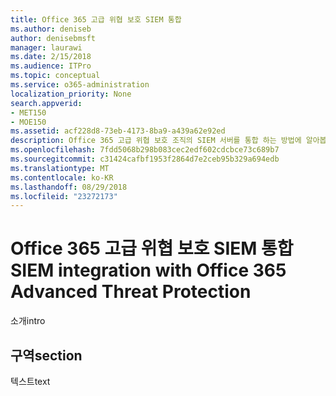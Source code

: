 ```yaml
---
title: Office 365 고급 위협 보호 SIEM 통합
ms.author: deniseb
author: denisebmsft
manager: laurawi
ms.date: 2/15/2018
ms.audience: ITPro
ms.topic: conceptual
ms.service: o365-administration
localization_priority: None
search.appverid:
- MET150
- MOE150
ms.assetid: acf228d8-73eb-4173-8ba9-a439a62e92ed
description: Office 365 고급 위협 보호 조직의 SIEM 서버를 통합 하는 방법에 알아봅니다.
ms.openlocfilehash: 7fdd5068b298b083cec2edf602cdcbce73c689b7
ms.sourcegitcommit: c31424cafbf1953f2864d7e2ceb95b329a694edb
ms.translationtype: MT
ms.contentlocale: ko-KR
ms.lasthandoff: 08/29/2018
ms.locfileid: "23272173"
---
```

# <a name="siem-integration-with-office-365-advanced-threat-protection"></a><span data-ttu-id="dc1c7-103">Office 365 고급 위협 보호 SIEM 통합</span><span class="sxs-lookup"><span data-stu-id="dc1c7-103">SIEM integration with Office 365 Advanced Threat Protection</span></span>

<span data-ttu-id="dc1c7-104">소개</span><span class="sxs-lookup"><span data-stu-id="dc1c7-104">intro</span></span>
  
## <a name="section"></a><span data-ttu-id="dc1c7-105">구역</span><span class="sxs-lookup"><span data-stu-id="dc1c7-105">section</span></span>

<span data-ttu-id="dc1c7-106">텍스트</span><span class="sxs-lookup"><span data-stu-id="dc1c7-106">text</span></span>
  

